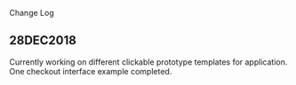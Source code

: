 Change Log

28DEC2018
---------
Currently working on different clickable prototype templates for application.
One checkout interface example completed.
